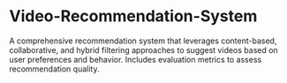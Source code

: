 # Video-Recommendation-System
A comprehensive recommendation system that leverages content-based, collaborative, and hybrid filtering approaches to suggest videos based on user preferences and behavior. Includes evaluation metrics to assess recommendation quality.
